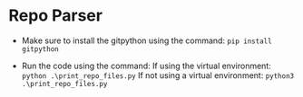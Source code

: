 # Repo Parser

- Make sure to install the gitpython using the command:
``` pip install gitpython ```

- Run the code using the command:
If using the virtual environment:
``` python .\print_repo_files.py ```
If not using a virtual environment:
``` python3 .\print_repo_files.py ```
